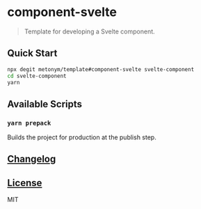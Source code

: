 # component-svelte

> Template for developing a Svelte component.

## Quick Start

```sh
npx degit metonym/template#component-svelte svelte-component
cd svelte-component
yarn
```

## Available Scripts

### `yarn prepack`

Builds the project for production at the publish step.

## [Changelog](CHANGELOG.md)

## [License](LICENSE)

MIT
